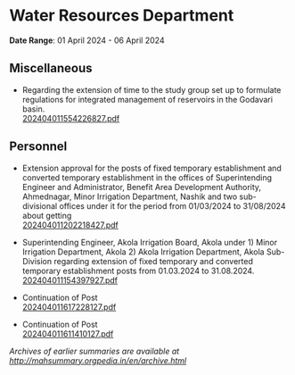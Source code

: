# Water Resources Department

**Date Range**: 01 April 2024 - 06 April 2024


## Miscellaneous
- Regarding the extension of time to the study group set up to formulate regulations for integrated management of reservoirs in the Godavari basin.\
  [202404011554226827.pdf](https://gr.maharashtra.gov.in/Site/Upload/Government%20Resolutions/English/202404011554226827.pdf)

## Personnel
- Extension approval for the posts of fixed temporary establishment and converted temporary establishment in the offices of Superintending Engineer and Administrator, Benefit Area Development Authority, Ahmednagar, Minor Irrigation Department, Nashik and two sub-divisional offices under it for the period from 01/03/2024 to 31/08/2024 about getting\
  [202404011202218427.pdf](https://gr.maharashtra.gov.in/Site/Upload/Government%20Resolutions/English/202404011202218427.pdf)

- Superintending Engineer, Akola Irrigation Board, Akola under 1) Minor Irrigation Department, Akola 2) Akola Irrigation Department, Akola Sub-Division regarding extension of fixed temporary and converted temporary establishment posts from 01.03.2024 to 31.08.2024.\
  [202404011154397927.pdf](https://gr.maharashtra.gov.in/Site/Upload/Government%20Resolutions/English/202404011154397927.pdf)

- Continuation of Post\
  [202404011617228127.pdf](https://gr.maharashtra.gov.in/Site/Upload/Government%20Resolutions/English/202404011617228127.pdf)

- Continuation of Post\
  [202404011611410127.pdf](https://gr.maharashtra.gov.in/Site/Upload/Government%20Resolutions/English/202404011611410127.pdf)


*Archives of earlier summaries are available at http://mahsummary.orgpedia.in/en/archive.html*